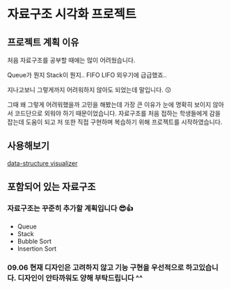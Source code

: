 # 자료구조 시각화 프로젝트

## 프로젝트 계획 이유

처음 자료구조를 공부할 때에는 많이 어려웠습니다.

Queue가 뭔지 Stack이 뭔지.. FIFO LIFO 외우기에 급급했죠..

지나고보니 그렇게까지 어려워하지 않아도 되었는데 말입니다. 😗

그때 왜 그렇게 어려워했을까 고민을 해봤는데 가장 큰 이유가 눈에 명확히 보이지 않아서 코드단으로 외워야 하기 때문이었습니다.
자료구조를 처음 접하는 학생들에게 감을 잡는데 도움이 되고 저 또한 직접 구현하며 복습하기 위해 프로젝트를 시작하였습니다.

## 사용해보기

[data-structure visualizer](lireeruel.github.io/data-structure/)

## 포함되어 있는 자료구조

### 자료구조는 꾸준히 추가할 계획입니다 😎👍

<ul>
  <li>Queue</li>
  <li>Stack</li>
  <li>Bubble Sort</li>
  <li>Insertion Sort</li>
</ul>

### 09.06 현재 디자인은 고려하지 않고 기능 구현을 우선적으로 하고있습니다. 디자인이 안타까워도 양해 부탁드립니다 ^^
